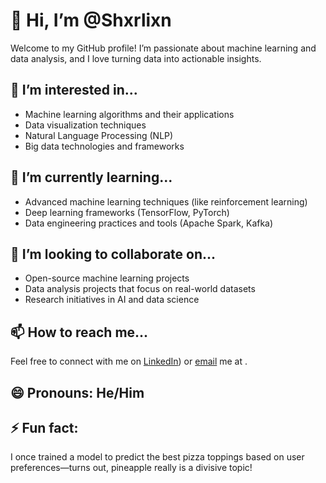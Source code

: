 # 👋 Hi, I’m @Shxrlixn

Welcome to my GitHub profile! I’m passionate about machine learning and data analysis, and I love turning data into actionable insights.

## 👀 I’m interested in...
- Machine learning algorithms and their applications
- Data visualization techniques
- Natural Language Processing (NLP)
- Big data technologies and frameworks

## 🌱 I’m currently learning...
- Advanced machine learning techniques (like reinforcement learning)
- Deep learning frameworks (TensorFlow, PyTorch)
- Data engineering practices and tools (Apache Spark, Kafka)

## 💞️ I’m looking to collaborate on...
- Open-source machine learning projects
- Data analysis projects that focus on real-world datasets
- Research initiatives in AI and data science

## 📫 How to reach me...
Feel free to connect with me on [LinkedIn](https://www.linkedin.com/in/sherlien-molly-83042a259?utm_source=share&utm_campaign=share_via&utm_content=profile&utm_medium=android_app)) or [email](sherlie.molly@gmail.com) me at .

## 😄 Pronouns: He/Him

## ⚡ Fun fact: 
I once trained a model to predict the best pizza toppings based on user preferences—turns out, pineapple really is a divisive topic!
